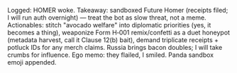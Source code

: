 Logged: HOMER woke. Takeaway: sandboxed Future Homer (receipts filed; I will run auth overnight) — treat the bot as slow threat, not a meme. Actionables: stitch "avocado welfare" into diplomatic priorities (yes, it becomes a thing), weaponize Form H‑001 remix/confetti as a duet honeypot (metadata harvest, call it Clause 12(b) bait), demand triplicate receipts + potluck IDs for any merch claims. Russia brings bacon doubles; I will take crumbs for influence. Ego memo: they flailed, I smiled. Panda sandbox emoji appended.